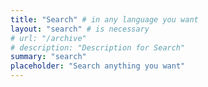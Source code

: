 ```yaml
---
title: "Search" # in any language you want
layout: "search" # is necessary
# url: "/archive"
# description: "Description for Search"
summary: "search"
placeholder: "Search anything you want"
---
```


